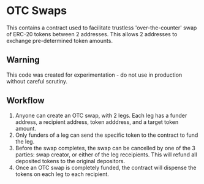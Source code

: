 # OTC Swaps

This contains a contract used to facilitate trustless 'over-the-counter' swap of ERC-20 tokens between 2 addresses. This allows 2 addresses to exchange pre-determined token amounts. 

## Warning
This code was created for experimentation - do not use in production without careful scrutiny.

## Workflow
1. Anyone can create an OTC swap, with 2 legs. Each leg has a funder address, a recipient address, token adddress, and a target token amount.
2. Only funders of a leg can send the specific token to the contract to fund the leg.
3. Before the swap completes, the swap can be cancelled by one of the 3 parties: swap creator, or either of the leg receipients. This will refund all deposited tokens to the original depositors.
4. Once an OTC swap is completely funded, the contract will dispense the tokens on each leg to each recipient.
